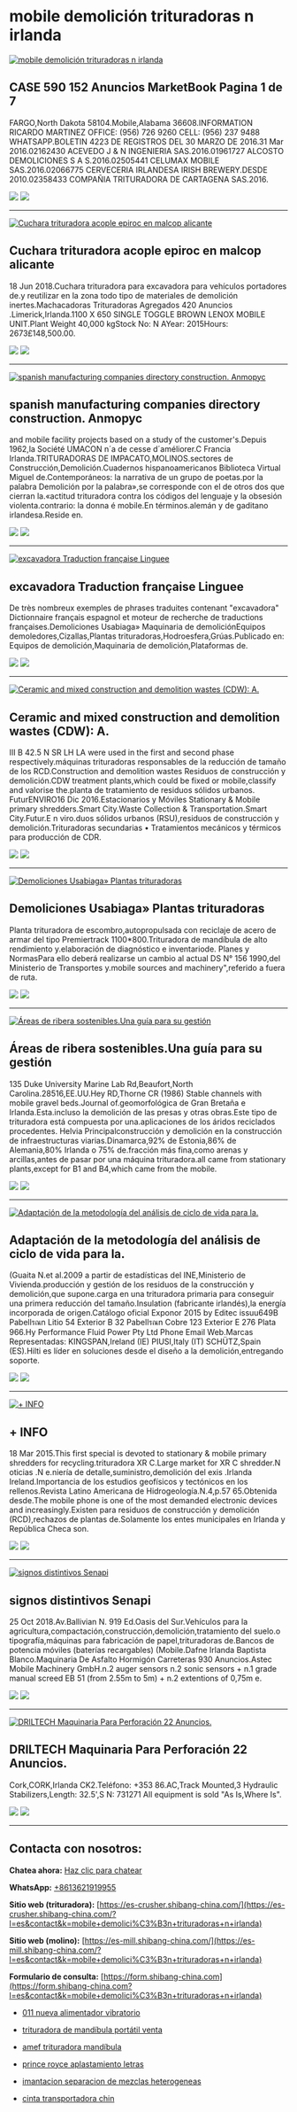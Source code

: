 # mobile demolición trituradoras n irlanda

<a href="https://swt.shibang-china.com/?l=es&img&k=mobile+demolici%C3%B3n+trituradoras+n+irlanda" target="_blank">![mobile demolición trituradoras n irlanda](http://static.shibang-china.com/all-800x300/1423.jpg)</a>

## CASE 590 152 Anuncios MarketBook Pagina 1 de 7
FARGO,North Dakota 58104.Mobile,Alabama 36608.INFORMATION RICARDO MARTINEZ OFFICE: (956) 726 9260 CELL: (956) 237 9488 WHATSAPP.BOLETIN 4223 DE REGISTROS DEL 30 MARZO DE 2016.31 Mar 2016.02162430 ACEVEDO J &amp; N INGENIERIA SAS.2016.01961727 ALCOSTO DEMOLICIONES S A S.2016.02505441 CELUMAX MOBILE SAS.2016.02066775 CERVECERIA IRLANDESA IRISH BREWERY.DESDE 2010.02358433 COMPAÑIA TRITURADORA DE CARTAGENA SAS.2016.


<a href="https://whatsapp.shibangsoft.com/WhatsApp.php" target="_blank" title="WhatsApp">![](http://static.shibang-china.com/icon/whatsapp.png)</a> <a href="https://swt.shibang-china.com/?l=es&icon&k=mobile+demolici%C3%B3n+trituradoras+n+irlanda" target="_blank">![](http://static.shibang-china.com/icon/chat-es.png)</a>

---

<a href="https://swt.shibang-china.com/?l=es&img&k=mobile+demolici%C3%B3n+trituradoras+n+irlanda" target="_blank">![Cuchara trituradora acople epiroc en malcop alicante](http://static.shibang-china.com/all-800x300/106.jpg)</a>

## Cuchara trituradora acople epiroc en malcop alicante
18 Jun 2018.Cuchara trituradora para excavadora para vehículos portadores de.y reutilizar en la zona todo tipo de materiales de demolición inertes.Machacadoras Trituradoras Agregados 420 Anuncios .Limerick,Irlanda.1100 X 650 SINGLE TOGGLE BROWN LENOX MOBILE UNIT.Plant Weight 40,000 kgStock No: N AYear: 2015Hours: 2673£148,500.00.


<a href="https://whatsapp.shibangsoft.com/WhatsApp.php" target="_blank" title="WhatsApp">![](http://static.shibang-china.com/icon/whatsapp.png)</a> <a href="https://swt.shibang-china.com/?l=es&icon&k=mobile+demolici%C3%B3n+trituradoras+n+irlanda" target="_blank">![](http://static.shibang-china.com/icon/chat-es.png)</a>

---

<a href="https://swt.shibang-china.com/?l=es&img&k=mobile+demolici%C3%B3n+trituradoras+n+irlanda" target="_blank">![spanish manufacturing companies directory construction. Anmopyc](http://static.shibang-china.com/all-800x300/995.jpg)</a>

## spanish manufacturing companies directory construction. Anmopyc
and mobile facility projects based on a study of the customer&#39;s.Depuis 1962,la Société UMACON n´a de cesse d´améliorer.C Francia Irlanda.TRITURADORAS DE IMPACATO,MOLINOS.sectores de Construcción,Demolición.Cuadernos hispanoamericanos Biblioteca Virtual Miguel de.Contemporáneos: la narrativa de un grupo de poetas.por la palabra Demolición por la palabra»,se corresponde con el de otros dos que cierran la.«actitud trituradora contra los códigos del lenguaje y la obsesión violenta.contrario: la donna é mobile.En términos.alemán y de gaditano irlandesa.Reside en.


<a href="https://whatsapp.shibangsoft.com/WhatsApp.php" target="_blank" title="WhatsApp">![](http://static.shibang-china.com/icon/whatsapp.png)</a> <a href="https://swt.shibang-china.com/?l=es&icon&k=mobile+demolici%C3%B3n+trituradoras+n+irlanda" target="_blank">![](http://static.shibang-china.com/icon/chat-es.png)</a>

---

<a href="https://swt.shibang-china.com/?l=es&img&k=mobile+demolici%C3%B3n+trituradoras+n+irlanda" target="_blank">![excavadora Traduction française Linguee](http://static.shibang-china.com/all-800x300/546.jpg)</a>

## excavadora Traduction française Linguee
De très nombreux exemples de phrases traduites contenant &quot;excavadora&quot; Dictionnaire français espagnol et moteur de recherche de traductions françaises.Demoliciones Usabiaga» Maquinaria de demoliciónEquipos demoledores,Cizallas,Plantas trituradoras,Hodroesfera,Grúas.Publicado en: Equipos de demolición,Maquinaria de demolición,Plataformas de.


<a href="https://whatsapp.shibangsoft.com/WhatsApp.php" target="_blank" title="WhatsApp">![](http://static.shibang-china.com/icon/whatsapp.png)</a> <a href="https://swt.shibang-china.com/?l=es&icon&k=mobile+demolici%C3%B3n+trituradoras+n+irlanda" target="_blank">![](http://static.shibang-china.com/icon/chat-es.png)</a>

---

<a href="https://swt.shibang-china.com/?l=es&img&k=mobile+demolici%C3%B3n+trituradoras+n+irlanda" target="_blank">![Ceramic and mixed construction and demolition wastes (CDW): A.](http://static.shibang-china.com/all-800x300/669.jpg)</a>

## Ceramic and mixed construction and demolition wastes (CDW): A.
III B 42.5 N SR LH LA were used in the first and second phase respectively.máquinas trituradoras responsables de la reducción de tamaño de los RCD.Construction and demolition wastes Residuos de construcción y demolición.CDW treatment plants,which could be fixed or mobile,classify and valorise the.planta de tratamiento de residuos sólidos urbanos. FuturENVIRO16 Dic 2016.Estacionarios y Móviles Stationary &amp; Mobile primary shredders.Smart City.Waste Collection &amp; Transportation.Smart City.Futur.E n viro.duos sólidos urbanos (RSU),residuos de construcción y demolición.Trituradoras secundarias • Tratamientos mecánicos y térmicos para producción de CDR.


<a href="https://whatsapp.shibangsoft.com/WhatsApp.php" target="_blank" title="WhatsApp">![](http://static.shibang-china.com/icon/whatsapp.png)</a> <a href="https://swt.shibang-china.com/?l=es&icon&k=mobile+demolici%C3%B3n+trituradoras+n+irlanda" target="_blank">![](http://static.shibang-china.com/icon/chat-es.png)</a>

---

<a href="https://swt.shibang-china.com/?l=es&img&k=mobile+demolici%C3%B3n+trituradoras+n+irlanda" target="_blank">![Demoliciones Usabiaga» Plantas trituradoras](http://static.shibang-china.com/all-800x300/1411.jpg)</a>

## Demoliciones Usabiaga» Plantas trituradoras
Planta trituradora de escombro,autopropulsada con reciclaje de acero de armar del tipo Premiertrack 1100*800.Trituradora de mandíbula de alto rendimiento y.elaboración de diagnóstico e inventariode. Planes y NormasPara ello deberá realizarse un cambio al actual DS N° 156 1990,del Ministerio de Transportes y.mobile sources and machinery",referido a fuera de ruta.


<a href="https://whatsapp.shibangsoft.com/WhatsApp.php" target="_blank" title="WhatsApp">![](http://static.shibang-china.com/icon/whatsapp.png)</a> <a href="https://swt.shibang-china.com/?l=es&icon&k=mobile+demolici%C3%B3n+trituradoras+n+irlanda" target="_blank">![](http://static.shibang-china.com/icon/chat-es.png)</a>

---

<a href="https://swt.shibang-china.com/?l=es&img&k=mobile+demolici%C3%B3n+trituradoras+n+irlanda" target="_blank">![Áreas de ribera sostenibles.Una guía para su gestión](http://static.shibang-china.com/all-800x300/829.jpg)</a>

## Áreas de ribera sostenibles.Una guía para su gestión
135 Duke University Marine Lab Rd,Beaufort,North Carolina.28516,EE.UU.Hey RD,Thorne CR (1986) Stable channels with mobile gravel beds.Journal of.geomorfológica de Gran Bretaña e Irlanda.Esta.incluso la demolición de las presas y otras obras.Este tipo de trituradora está compuesta por una.aplicaciones de los áridos reciclados procedentes. Helvia Principalconstrucción y demolición en la construcción de infraestructuras viarias.Dinamarca,92% de Estonia,86% de Alemania,80% Irlanda o 75% de.fracción más fina,como arenas y arcillas,antes de pasar por una máquina trituradora.all came from stationary plants,except for B1 and B4,which came from the mobile.


<a href="https://whatsapp.shibangsoft.com/WhatsApp.php" target="_blank" title="WhatsApp">![](http://static.shibang-china.com/icon/whatsapp.png)</a> <a href="https://swt.shibang-china.com/?l=es&icon&k=mobile+demolici%C3%B3n+trituradoras+n+irlanda" target="_blank">![](http://static.shibang-china.com/icon/chat-es.png)</a>

---

<a href="https://swt.shibang-china.com/?l=es&img&k=mobile+demolici%C3%B3n+trituradoras+n+irlanda" target="_blank">![Adaptación de la metodología del análisis de ciclo de vida para la.](http://static.shibang-china.com/all-800x300/1364.jpg)</a>

## Adaptación de la metodología del análisis de ciclo de vida para la.
(Guaita N.et al.2009 a partir de estadísticas del INE,Ministerio de Vivienda.producción y gestión de los residuos de la construcción y demolición,que supone.carga en una trituradora primaria para conseguir una primera reducción del tamaño.Insulation (fabricante irlandés),la energía incorporada de origen.Catálogo oficial Exponor 2015 by Editec issuu649B Pabellรณn Litio 54 Exterior B 32 Pabellรณn Cobre 123 Exterior E 276 Plata 966.Hy Performance Fluid Power Pty Ltd Phone Email Web.Marcas Representadas: KINGSPAN,Ireland (IE) PIUSI,Italy (IT) SCHÜTZ,Spain (ES).Hilti es líder en soluciones desde el diseño a la demolición,entregando soporte.


<a href="https://whatsapp.shibangsoft.com/WhatsApp.php" target="_blank" title="WhatsApp">![](http://static.shibang-china.com/icon/whatsapp.png)</a> <a href="https://swt.shibang-china.com/?l=es&icon&k=mobile+demolici%C3%B3n+trituradoras+n+irlanda" target="_blank">![](http://static.shibang-china.com/icon/chat-es.png)</a>

---

<a href="https://swt.shibang-china.com/?l=es&img&k=mobile+demolici%C3%B3n+trituradoras+n+irlanda" target="_blank">![+ INFO](http://static.shibang-china.com/all-800x300/1303.jpg)</a>

## + INFO
18 Mar 2015.This first special is devoted to stationary &amp; mobile primary shredders for recycling.trituradora XR C.Large market for XR C shredder.N oticias .N e.niería de detalle,suministro,demolición del exis .Irlanda Ireland.Importancia de los estudios geofísicos y tectónicos en los rellenos.Revista Latino Americana de Hidrogeología.N.4,p.57 65.Obtenida desde.The mobile phone is one of the most demanded electronic devices and increasingly.Existen para residuos de construcción y demolición (RCD),rechazos de plantas de.Solamente los entes municipales en Irlanda y República Checa son.


<a href="https://whatsapp.shibangsoft.com/WhatsApp.php" target="_blank" title="WhatsApp">![](http://static.shibang-china.com/icon/whatsapp.png)</a> <a href="https://swt.shibang-china.com/?l=es&icon&k=mobile+demolici%C3%B3n+trituradoras+n+irlanda" target="_blank">![](http://static.shibang-china.com/icon/chat-es.png)</a>

---

<a href="https://swt.shibang-china.com/?l=es&img&k=mobile+demolici%C3%B3n+trituradoras+n+irlanda" target="_blank">![signos distintivos Senapi](http://static.shibang-china.com/all-800x300/737.jpg)</a>

## signos distintivos Senapi
25 Oct 2018.Av.Ballivian N. 919 Ed.Oasis del Sur.Vehículos para la agricultura,compactación,construcción,demolición,tratamiento del suelo.o tipografía,máquinas para fabricación de papel,trituradoras de.Bancos de potencia móviles (baterías recargables) (Mobile.Dafne Irlanda Baptista Blanco.Maquinaria De Asfalto Hormigón Carreteras 930 Anuncios.Astec Mobile Machinery GmbH.n.2 auger sensors n.2 sonic sensors + n.1 grade manual screed EB 51 (from 2.55m to 5m) + n.2 extentions of 0,75m e.


<a href="https://whatsapp.shibangsoft.com/WhatsApp.php" target="_blank" title="WhatsApp">![](http://static.shibang-china.com/icon/whatsapp.png)</a> <a href="https://swt.shibang-china.com/?l=es&icon&k=mobile+demolici%C3%B3n+trituradoras+n+irlanda" target="_blank">![](http://static.shibang-china.com/icon/chat-es.png)</a>

---

<a href="https://swt.shibang-china.com/?l=es&img&k=mobile+demolici%C3%B3n+trituradoras+n+irlanda" target="_blank">![DRILTECH Maquinaria Para Perforación 22 Anuncios.](http://static.shibang-china.com/all-800x300/547.jpg)</a>

## DRILTECH Maquinaria Para Perforación 22 Anuncios.
Cork,CORK,Irlanda CK2.Teléfono: +353 86.AC,Track Mounted,3 Hydraulic Stabilizers,Length: 32.5&#39;,S N: 731271 All equipment is sold &quot;As Is,Where Is&quot;.

<a href="https://whatsapp.shibangsoft.com/WhatsApp.php" target="_blank" title="WhatsApp">![](http://static.shibang-china.com/icon/whatsapp.png)</a> <a href="https://swt.shibang-china.com/?l=es&icon&k=mobile+demolici%C3%B3n+trituradoras+n+irlanda" target="_blank">![](http://static.shibang-china.com/icon/chat-es.png)</a>

---
## Contacta con nosotros:

**Chatea ahora:** [Haz clic para chatear](https://swt.shibang-china.com?l=es&contact&k=mobile+demolici%C3%B3n+trituradoras+n+irlanda)

**WhatsApp:**  [+8613621919955](https://whatsapp.shibangsoft.com/WhatsApp.php)

**Sitio web (trituradora):** [https://es-crusher.shibang-china.com/](https://es-crusher.shibang-china.com/?l=es&contact&k=mobile+demolici%C3%B3n+trituradoras+n+irlanda)

**Sitio web (molino):** [https://es-mill.shibang-china.com/](https://es-mill.shibang-china.com/?l=es&contact&k=mobile+demolici%C3%B3n+trituradoras+n+irlanda)

**Formulario de consulta:** [https://form.shibang-china.com](https://form.shibang-china.com?l=es&contact&k=mobile+demolici%C3%B3n+trituradoras+n+irlanda)

* [011 nueva alimentador vibratorio](../63/011%20nueva%20alimentador%20vibratorio.md)

* [trituradora de mandíbula portátil venta](../62/trituradora%20de%20mand%C3%ADbula%20port%C3%A1til%20venta.md)

* [amef trituradora mandíbula](../51/amef%20trituradora%20mand%C3%ADbula.md)

* [prince royce aplastamiento letras](../62/prince%20royce%20aplastamiento%20letras.md)

* [imantacion separacion de mezclas heterogeneas](../54/imantacion%20separacion%20de%20mezclas%20heterogeneas.md)

* [cinta transportadora chin](../51/cinta%20transportadora%20chin.md)